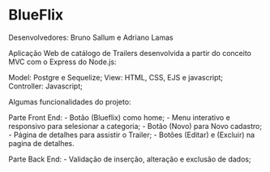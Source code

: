 # BlueFlix
Desenvolvedores: Bruno Sallum e Adriano Lamas

Aplicação Web de catálogo de Trailers desenvolvida a partir do conceito MVC com o Express do Node.js:

Model: Postgre e Sequelize;
View: HTML, CSS, EJS e javascript;  
Controller: Javascript;

Algumas funcionalidades do projeto:

Parte Front End:
	- Botão (Blueflix) como home;
	- Menu interativo e responsivo para selesionar a categoria;
	- Botão (Novo) para Novo cadastro;
	- Página de detalhes para assistir o Trailer;
	- Botões (Editar) e (Excluir) na pagina de detalhes.

Parte Back End:	
	- Validação de inserção, alteração e exclusão de dados;
    

